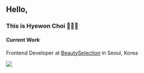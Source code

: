 ## Hello, 
### This is Hyewon Choi 👩🏻‍💻

#### Current Work
Frontend Developer at [BeautySelection](https://www.beautyselection.co.kr/) in Seoul, Korea


![](https://komarev.com/ghpvc/?username=katieeech)<br>
<br>
